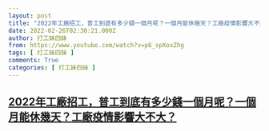 ```yaml
---
layout: post
title: "2022年工廠招工，普工到底有多少錢一個月呢？一個月能休幾天？工廠疫情影響大不大？"
date: 2022-02-26T02:30:21.000Z
author: 打工妹四妹
from: https://www.youtube.com/watch?v=p6_spXoxZhg
tags: [ 打工妹四妹 ]
comments: True
categories: [ 打工妹四妹 ]
---
```

<!--1645842621000-->
[2022年工廠招工，普工到底有多少錢一個月呢？一個月能休幾天？工廠疫情影響大不大？](https://www.youtube.com/watch?v=p6_spXoxZhg)
------

<div>

</div>
